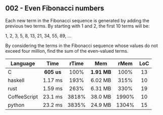002 - Even Fibonacci numbers
----------------------------

Each new term in the Fibonacci sequence is generated by adding the previous two
terms. By starting with 1 and 2, the first 10 terms will be:

1, 2, 3, 5, 8, 13, 21, 34, 55, 89, ...

By considering the terms in the Fibonacci sequence whose values do not exceed
four million, find the sum of the even-valued terms.

Language | Time | rTime | Mem | rMem | LoC
--- | :---: | :---: | :---: | :---: | :---:
C | **605 us** | 100% | **1.91 MB** | 100% | 13
haskell | 1.17 ms | 193% | 6.02 MB | 315% | 10
rust | 1.59 ms | 263% | 6.31 MB | 330% | 19
CoffeeScript | 23.1 ms | 3818% | 38.0 MB | 1990% | 10
python | 23.2 ms | 3835% | 24.9 MB | 1304% | 15
